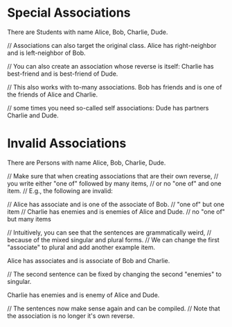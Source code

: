 # Special Associations

There are Students with name Alice, Bob, Charlie, Dude.

// Associations can also target the original class.
Alice has right-neighbor and is left-neighbor of Bob.

// You can also create an association whose reverse is itself:
Charlie has best-friend and is best-friend of Dude.

// This also works with to-many associations.
Bob has friends and is one of the friends of Alice and Charlie.

// some times you need so-called self associations: 
Dude has partners Charlie and Dude. 

# Invalid Associations

There are Persons with name Alice, Bob, Charlie, Dude.

// Make sure that when creating associations that are their own reverse,
// you write either "one of" followed by many items,
// or no "one of" and one item.
// E.g., the following are invalid:

// Alice has associate and is one of the associate of Bob. // "one of" but one item
// Charlie has enemies and is enemies of Alice and Dude.   // no "one of" but many items

// Intuitively, you can see that the sentences are grammatically weird,
// because of the mixed singular and plural forms.
// We can change the first "associate" to plural and add another example item.

Alice has associates and is associate of Bob and Charlie.

// The second sentence can be fixed by changing the second "enemies" to singular.

Charlie has enemies and is enemy of Alice and Dude.

// The sentences now make sense again and can be compiled.
// Note that the association is no longer it's own reverse.
